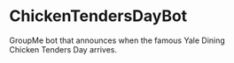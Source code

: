 # ChickenTendersDayBot
GroupMe bot that announces when the famous Yale Dining Chicken Tenders Day arrives.
